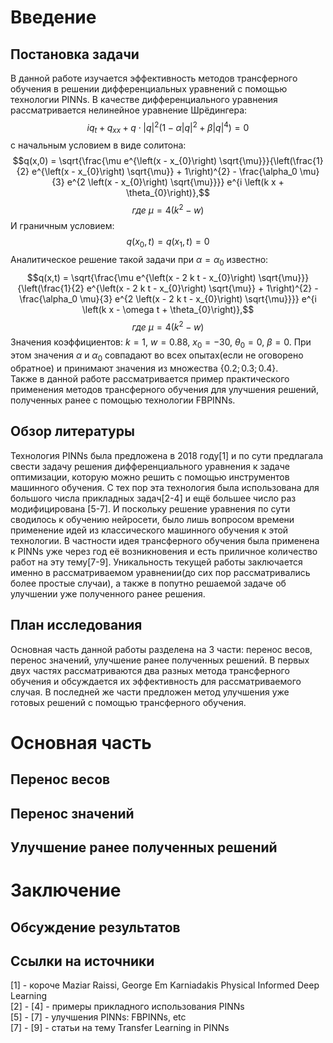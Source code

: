 # Введение
## Постановка задачи
В данной работе изучается эффективность методов трансферного обучения в решении дифференциальных уравнений с помощью технологии PINNs.
В качестве дифференциального уравнения рассматривается нелинейное уравнение Шрёдингера:  
$$i q_{t} + q_{xx} +q\cdot |q|^2(1-\alpha|q|^2+\beta |q|^4)=0$$
с начальным условием в виде солитона:  
$$q(x,0) = \sqrt{\frac{\mu e^{\left(x - x_{0}\right) \sqrt{\mu}}}{\left(\frac{1}{2} e^{\left(x - x_{0}\right) \sqrt{\mu}} + 1\right)^{2} - \frac{\alpha_0 \mu}{3} e^{2 \left(x - x_{0}\right) \sqrt{\mu}}}} e^{i \left(k x + \theta_{0}\right)},$$
$$где\ \mu = 4(k^{2} - w)$$
И граничным условием:  
$$q(x_0,t)=q(x_1,t)=0$$
Аналитическое решение такой задачи при $\alpha=\alpha_0$ известно:  
$$q(x,t) = \sqrt{\frac{\mu e^{\left(x - 2 k t - x_{0}\right) \sqrt{\mu}}}{\left(\frac{1}{2} e^{\left(x - 2 k t - x_{0}\right) \sqrt{\mu}} + 1\right)^{2} - \frac{\alpha_0 \mu}{3} e^{2 \left(x - 2 k t - x_{0}\right) \sqrt{\mu}}}} e^{i \left(k x - \omega t + \theta_{0}\right)},$$
$$где\ \mu = 4(k^{2} - w)$$
Значения коэффициентов: $k=1,\ w=0.88,\ x_0=-30,\ \theta_0=0,\ \beta=0$. При этом значения $\alpha$ и $\alpha_0$ совпадают во всех опытах(если не оговорено обратное) и принимают значения из множества $\lbrace 0.2; 0.3; 0.4 \rbrace$.  
Также в данной работе рассматривается пример практического применения методов трансферного обучения для улучшения решений, полученных ранее с помощью технологии FBPINNs.  
## Обзор литературы
Технология PINNs была предложена в 2018 году[1] и по сути предлагала свести задачу решения дифференциального уравнения к задаче оптимизации, которую можно решить с помощью инструментов машинного обучения. С тех пор эта технология была использована для большого числа прикладных задач[2-4] и ещё большее число раз модифицирована [5-7]. И поскольку решение уравнения по сути сводилось к обучению нейросети, было лишь вопросом времени применение идей из классического машинного обучения к этой технологии. В частности идея трансферного обучения была применена к PINNs уже через год её возникновения и есть приличное количество работ на эту тему[7-9]. Уникальность текущей работы заключается именно в рассматриваемом уравнении(до сих пор рассматривались более простые случаи), а также в попутно решаемой задаче об улучшении уже полученного ранее решения.
## План исследования
Основная часть данной работы разделена на 3 части: перенос весов, перенос значений, улучшение ранее полученных решений. В первых двух частях рассматриваются два разных метода трансферного обучения и обсуждается их эффективность для рассматриваемого случая. В последней же части предложен метод улучшения уже готовых решений с помощью трансферного обучения.
# Основная часть
## Перенос весов
## Перенос значений
## Улучшение ранее полученных решений
# Заключение
## Обсуждение результатов
## Ссылки на источники
[1] - короче Maziar Raissi, George Em Karniadakis Physical Informed Deep Learning  
[2] - [4] - примеры прикладного использования PINNs  
[5] - [7] - улучшения PINNs: FBPINNs, etc  
[7] - [9] - статьи на тему Transfer Learning in PINNs  
